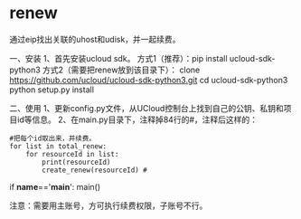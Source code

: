 # renew
通过eip找出关联的uhost和udisk，并一起续费。

一、安装
1、首先安装ucloud sdk。
  方式1（推荐）：pip install ucloud-sdk-python3 
  方式2（需要把renew放到该目录下）：
  clone https://github.com/ucloud/ucloud-sdk-python3.git
  cd ucloud-sdk-python3
  python setup.py install

二、使用
1、更新config.py文件，从UCloud控制台上找到自己的公钥、私钥和项目id等信息。
2、在main.py目录下，注释掉84行的#，注释后这样的：

	#把每个id取出来，并续费。
	for list in total_renew:
		for resourceId in list:
			print(resourceId)
			create_renew(resourceId) #

if __name__=='__main__':
	main()
  
  
注意：需要用主账号，方可执行续费权限，子账号不行。
